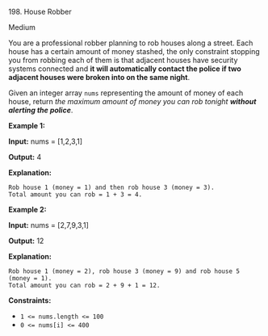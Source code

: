 ﻿198\. House Robber

Medium

You are a professional robber planning to rob houses along a street. Each house has a certain amount of money stashed, the only constraint stopping you from robbing each of them is that adjacent houses have security systems connected and **it will automatically contact the police if two adjacent houses were broken into on the same night**.

Given an integer array `nums` representing the amount of money of each house, return _the maximum amount of money you can rob tonight **without alerting the police**_.

**Example 1:**

**Input:** nums = [1,2,3,1]

**Output:** 4

**Explanation:**

    Rob house 1 (money = 1) and then rob house 3 (money = 3).
    Total amount you can rob = 1 + 3 = 4. 

**Example 2:**

**Input:** nums = [2,7,9,3,1]

**Output:** 12

**Explanation:**

    Rob house 1 (money = 2), rob house 3 (money = 9) and rob house 5 (money = 1).
    Total amount you can rob = 2 + 9 + 1 = 12. 

**Constraints:**

*   `1 <= nums.length <= 100`
*   `0 <= nums[i] <= 400`